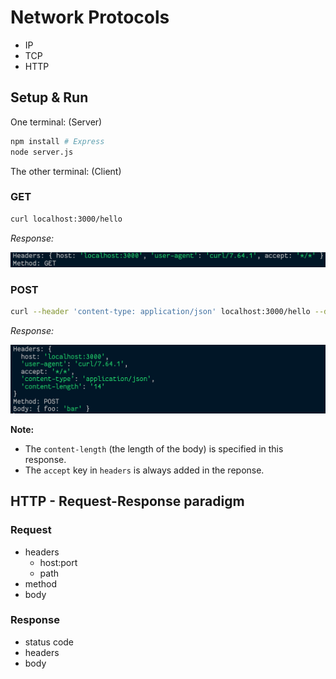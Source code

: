 # Network Protocols

- IP
- TCP
- HTTP

## Setup & Run

One terminal: (Server)

```bash
npm install # Express
node server.js
```

The other terminal: (Client)

### GET

```bash
curl localhost:3000/hello
```

_Response:_

![GET](images/GET.png)

### POST

```bash
curl --header 'content-type: application/json' localhost:3000/hello --data '{"foo": "bar"}'
```

_Response:_

![POST](images/POST.png)

**Note:**

- The `content-length` (the length of the body) is specified in this response.
- The `accept` key in `headers` is always added in the reponse.

## HTTP - Request-Response paradigm

### Request

- headers
  - host:port
  - path
- method
- body

### Response

- status code
- headers
- body
